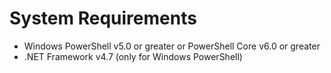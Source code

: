 # System Requirements

- Windows PowerShell v5.0 or greater or PowerShell Core v6.0 or greater
- .NET Framework v4.7 (only for Windows PowerShell)